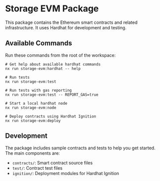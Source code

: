 # Storage EVM Package

This package contains the Ethereum smart contracts and related infrastructure. It uses Hardhat for development and testing.

## Available Commands

Run these commands from the root of the workspace:

```shell
# Get help about available hardhat commands
nx run storage-evm:hardhat -- help

# Run tests
nx run storage-evm:test

# Run tests with gas reporting
nx run storage-evm:test -- REPORT_GAS=true

# Start a local hardhat node
nx run storage-evm:node

# Deploy contracts using Hardhat Ignition
nx run storage-evm:deploy
```

## Development

The package includes sample contracts and tests to help you get started. The main components are:

- `contracts/`: Smart contract source files
- `test/`: Contract test files
- `ignition/`: Deployment modules for Hardhat Ignition
